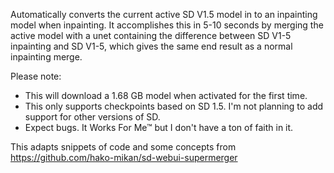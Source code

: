 Automatically converts the current active SD V1.5 model in to an inpainting model when inpainting. It accomplishes this in 5-10 seconds by merging the active model with a unet containing the difference between SD V1-5 inpainting and SD V1-5, which gives the same end result as a normal inpainting merge.

Please note:
- This will download a 1.68 GB model when activated for the first time.
- This only supports checkpoints based on SD 1.5. I'm not planning to add support for other versions of SD.
- Expect bugs. It Works For Me™ but I don't have a ton of faith in it.

This adapts snippets of code and some concepts from https://github.com/hako-mikan/sd-webui-supermerger
